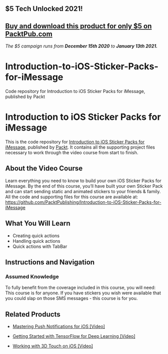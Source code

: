## $5 Tech Unlocked 2021!
[Buy and download this product for only $5 on PacktPub.com](https://www.packtpub.com/)
-----
*The $5 campaign         runs from __December 15th 2020__ to __January 13th 2021.__*

# Introduction-to-iOS-Sticker-Packs-for-iMessage
Code repository for Introduction to iOS Sticker Packs for iMessage, published by Packt
# Introduction to iOS Sticker Packs for iMessage
This is the code repository for [Introduction to iOS Sticker Packs for iMessage](https://www.packtpub.com/application-development/working-3d-touch-ios-video?utm_source=github&utm_medium=repository&utm_campaign=9781789952001), published by [Packt](https://www.packtpub.com/?utm_source=github). It contains all the supporting project files necessary to work through the video course from start to finish.
## About the Video Course
Learn everything you need to know to build your own iOS Sticker Packs for iMessage. By the end of this course, you’ll have built your own Sticker Pack and can start sending static and animated stickers to your friends & family.
All the code and supporting files for this course are available at: https://github.com/PacktPublishing/Introduction-to-iOS-Sticker-Packs-for-iMessage

<H2>What You Will Learn</H2>
<DIV class=book-info-will-learn-text>
<UL>
<LI>Creating quick actions 
<LI>Handling quick actions 
<LI>Quick actions with TabBar </LI></UL></DIV>

## Instructions and Navigation
### Assumed Knowledge
To fully benefit from the coverage included in this course, you will need:<br/>
This course is for anyone. If you have stickers you wish were available that you could slap on those SMS messages - this course is for you.

   

## Related Products
* [Mastering Push Notifications for iOS [Video]](https://www.packtpub.com/application-development/working-3d-touch-ios-video?utm_source=github&utm_medium=repository&utm_campaign=9781789952001)

* [Getting Started with TensorFlow for Deep Learning [Video]](https://www.packtpub.com/application-development/working-3d-touch-ios-video?utm_source=github&utm_medium=repository&utm_campaign=9781789952001)

* [Working with 3D Touch on iOS [Video]](https://www.packtpub.com/application-development/working-3d-touch-ios-video?utm_source=github&utm_medium=repository&utm_campaign=9781789952001)

